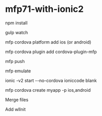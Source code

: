 # mfp71-with-ionic2

npm install

gulp watch

mfp cordova platform add ios (or android)

mfp cordova plugin add cordova-plugin-mfp

mfp push

mfp emulate




ionic -v2 start --no-cordova ioniccode blank

mfp cordova create myapp -p ios,android

Merge files

Add wlInit


